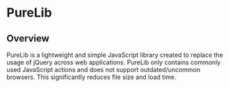 # PureLib

## Overview
PureLib is a lightweight and simple JavaScript library created to replace the usage of jQuery across web 
applications.  PureLib only contains commonly used JavaScript actions and does not support outdated/uncommon browsers.
This significantly reduces file size and load time.


